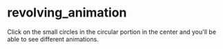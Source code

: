 # revolving_animation

Click on the small circles in the circular portion in the center and you'll be able to see different animations.
